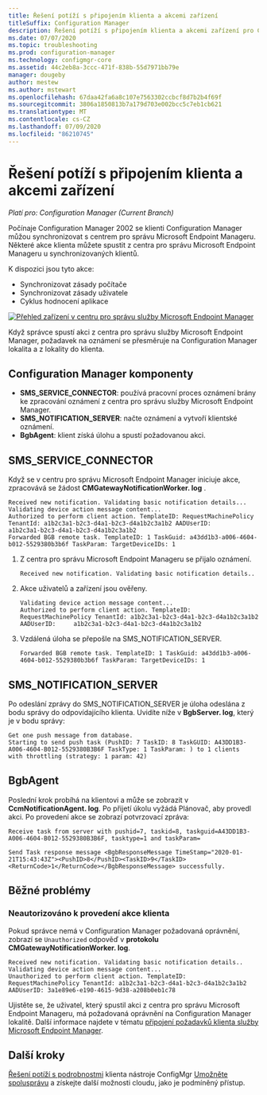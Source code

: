 ```yaml
---
title: Řešení potíží s připojením klienta a akcemi zařízení
titleSuffix: Configuration Manager
description: Řešení potíží s připojením klienta a akcemi zařízení pro Configuration Manager
ms.date: 07/07/2020
ms.topic: troubleshooting
ms.prod: configuration-manager
ms.technology: configmgr-core
ms.assetid: 44c2eb8a-3ccc-471f-838b-55d7971bb79e
manager: dougeby
author: mestew
ms.author: mstewart
ms.openlocfilehash: 67daa42fa6a8c107e7563302ccbcf8d7b2b4f69f
ms.sourcegitcommit: 3806a1850813b7a179d703e002bcc5c7eb1cb621
ms.translationtype: MT
ms.contentlocale: cs-CZ
ms.lasthandoff: 07/09/2020
ms.locfileid: "86210745"
---
```

# <a name="troubleshooting-tenant-attach-and-device-actions"></a>Řešení potíží s připojením klienta a akcemi zařízení

*Platí pro: Configuration Manager (Current Branch)*

Počínaje Configuration Manager 2002 se klienti Configuration Manager můžou synchronizovat s centrem pro správu Microsoft Endpoint Manageru. Některé akce klienta můžete spustit z centra pro správu Microsoft Endpoint Manageru u synchronizovaných klientů.

K dispozici jsou tyto akce:
- Synchronizovat zásady počítače
- Synchronizovat zásady uživatele
- Cyklus hodnocení aplikace


[![Přehled zařízení v centru pro správu služby Microsoft Endpoint Manager](./media/3555758-device-overview-actions.png)](./media/3555758-device-overview-actions.png#lightbox)
  
Když správce spustí akci z centra pro správu služby Microsoft Endpoint Manager, požadavek na oznámení se přesměruje na Configuration Manager lokalita a z lokality do klienta.

## <a name="configuration-manager-components"></a>Configuration Manager komponenty

- **SMS_SERVICE_CONNECTOR**: používá pracovní proces oznámení brány ke zpracování oznámení z centra pro správu služby Microsoft Endpoint Manager.
- **SMS_NOTIFICATION_SERVER**: načte oznámení a vytvoří klientské oznámení.
- **BgbAgent**: klient získá úlohu a spustí požadovanou akci.

## <a name="sms_service_connector"></a>SMS_SERVICE_CONNECTOR

Když se v centru pro správu Microsoft Endpoint Manager iniciuje akce, zpracovává se žádost **CMGatewayNotificationWorker. log** .  

```text
Received new notification. Validating basic notification details...
Validating device action message content...
Authorized to perform client action. TemplateID: RequestMachinePolicy TenantId: a1b2c3a1-b2c3-d4a1-b2c3-d4a1b2c3a1b2 AADUserID:     a1b2c3a1-b2c3-d4a1-b2c3-d4a1b2c3a1b2
Forwarded BGB remote task. TemplateID: 1 TaskGuid: a43dd1b3-a006-4604-b012-5529380b3b6f TaskParam: TargetDeviceIDs: 1  
```
 
1. Z centra pro správu Microsoft Endpoint Manageru se přijalo oznámení.

   ```text
   Received new notification. Validating basic notification details..
   ```

1. Akce uživatelů a zařízení jsou ověřeny.

   ```text
   Validating device action message content... 
   Authorized to perform client action. TemplateID: RequestMachinePolicy TenantId: a1b2c3a1-b2c3-d4a1-b2c3-d4a1b2c3a1b2 AADUserID:     a1b2c3a1-b2c3-d4a1-b2c3-d4a1b2c3a1b2
   ```

1. Vzdálená úloha se přepošle na SMS_NOTIFICATION_SERVER.

    ```text
   Forwarded BGB remote task. TemplateID: 1 TaskGuid: a43dd1b3-a006-4604-b012-5529380b3b6f TaskParam: TargetDeviceIDs: 1  
    ```


## <a name="sms_notification_server"></a>SMS_NOTIFICATION_SERVER

Po odeslání zprávy do SMS_NOTIFICATION_SERVER je úloha odeslána z bodu správy do odpovídajícího klienta. Uvidíte níže v **BgbServer. log**, který je v bodu správy:

```text
Get one push message from database.
Starting to send push task (PushID: 7 TaskID: 8 TaskGUID: A43DD1B3-A006-4604-B012-5529380B3B6F TaskType: 1 TaskParam: ) to 1 clients  with throttling (strategy: 1 param: 42)
```

## <a name="bgbagent"></a>BgbAgent

Poslední krok probíhá na klientovi a může se zobrazit v **CcmNotificationAgent. log**. Po přijetí úkolu vyžádá Plánovač, aby provedl akci. Po provedení akce se zobrazí potvrzovací zpráva:

```text
Receive task from server with pushid=7, taskid=8, taskguid=A43DD1B3-A006-4604-B012-5529380B3B6F, tasktype=1 and taskParam=

Send Task response message <BgbResponseMessage TimeStamp="2020-01-21T15:43:43Z"><PushID>8</PushID><TaskID>9</TaskID><ReturnCode>1</ReturnCode></BgbResponseMessage> successfully.
```

## <a name="common-issues"></a>Běžné problémy

### <a name="unauthorized-to-perform-client-action"></a><a name="bkmk_noauth"></a>Neautorizováno k provedení akce klienta

Pokud správce nemá v Configuration Manager požadovaná oprávnění, zobrazí se `Unauthorized` odpověď v **protokolu CMGatewayNotificationWorker. log**.

```text
Received new notification. Validating basic notification details..
Validating device action message content...
Unauthorized to perform client action. TemplateID: RequestMachinePolicy TenantId: a1b2c3a1-b2c3-d4a1-b2c3-d4a1b2c3a1b2 AADUserID: 3a1e89e6-e190-4615-9d38-a208b0eb1c78
```  

Ujistěte se, že uživatel, který spustil akci z centra pro správu Microsoft Endpoint Manageru, má požadovaná oprávnění na Configuration Manager lokalitě. Další informace najdete v tématu [připojení požadavků klienta služby Microsoft Endpoint Manager](device-sync-actions.md#prerequisites).


## <a name="next-steps"></a>Další kroky

[Řešení potíží s podrobnostmi](troubleshoot-client-details.md) 
 klienta nástroje ConfigMgr [Umožněte spolusprávu](../comanage/overview.md) a získejte další možnosti cloudu, jako je podmíněný přístup.
